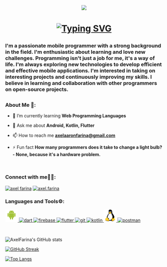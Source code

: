 <div align="center">
<img src="https://media.giphy.com/media/CrFLL3CnRpw5ddlBMm/giphy.gif" width="200"/>
<h1 align="center">
  
  [![Typing SVG](https://readme-typing-svg.demolab.com?font=Fira+Code&weight=600&size=27&pause=1000&color=F727F2&width=435&lines=Hi+%F0%9F%91%8B%2C+I'm+Axel+Farina;Software+Developer;Always+learning+new+technologies)](https://git.io/typing-svg)
  
  </h1>
</div>


<h3 align="left">I'm a passionate mobile programmer with a strong background in the field. I'm enthusiastic about learning and love new challenges. Programming isn't just a job for me, it's a way of life. I'm always exploring new technologies to develop efficient and effective mobile applications. I'm interested in taking on interesting projects and continuously improving my skills. I believe in learning and collaboration with other programmers on open-source projects.</h3> 

<h2></h2>

### About Me 📢:

- 🌱 I’m currently learning ****Web Programming Languages****

- 💬 Ask me about ****Android, Kotlin, Flutter****

- 📫 How to reach me ****axelaaronfarina@gmail.com****

- ⚡ Fun fact **How many programmers does it take to change a light bulb? - None, because it's a hardware problem.**

<br/>
<h3 align="left">Connect with me👨‍💻:</h3>
<p align="left">
<a href="https://fb.com/axel farina" target="blank"><img align="center" src="https://raw.githubusercontent.com/rahuldkjain/github-profile-readme-generator/master/src/images/icons/Social/facebook.svg" alt="axel farina" height="30" width="40" /></a>
<a href="https://instagram.com/axel.farina" target="blank"><img align="center" src="https://raw.githubusercontent.com/rahuldkjain/github-profile-readme-generator/master/src/images/icons/Social/instagram.svg" alt="axel.farina" height="30" width="40" /></a>
</p>


<h3 align="left">Languages and Tools⚙️:</h3>
<p align="left"> <a href="https://developer.android.com" target="_blank" rel="noreferrer"> <img src="https://raw.githubusercontent.com/devicons/devicon/master/icons/android/android-original-wordmark.svg" alt="android" width="40" height="40"/> </a> <a href="https://dart.dev" target="_blank" rel="noreferrer"> <img src="https://www.vectorlogo.zone/logos/dartlang/dartlang-icon.svg" alt="dart" width="40" height="40"/> </a> <a href="https://firebase.google.com/" target="_blank" rel="noreferrer"> <img src="https://www.vectorlogo.zone/logos/firebase/firebase-icon.svg" alt="firebase" width="40" height="40"/> </a> <a href="https://flutter.dev" target="_blank" rel="noreferrer"> <img src="https://www.vectorlogo.zone/logos/flutterio/flutterio-icon.svg" alt="flutter" width="40" height="40"/> </a> <a href="https://git-scm.com/" target="_blank" rel="noreferrer"> <img src="https://www.vectorlogo.zone/logos/git-scm/git-scm-icon.svg" alt="git" width="40" height="40"/> </a> <a href="https://kotlinlang.org" target="_blank" rel="noreferrer"> <img src="https://www.vectorlogo.zone/logos/kotlinlang/kotlinlang-icon.svg" alt="kotlin" width="40" height="40"/> </a> <a href="https://www.linux.org/" target="_blank" rel="noreferrer"> <img src="https://raw.githubusercontent.com/devicons/devicon/master/icons/linux/linux-original.svg" alt="linux" width="40" height="40"/> </a> <a href="https://postman.com" target="_blank" rel="noreferrer"> <img src="https://www.vectorlogo.zone/logos/getpostman/getpostman-icon.svg" alt="postman" width="40" height="40"/> </a> </p>

<br/>

![AxelFarina's GitHub stats](https://github-readme-stats.vercel.app/api?username=axelfarina&show_icons=true&theme=radical)

[![GitHub Streak](http://github-readme-streak-stats.herokuapp.com?user=axelfarina&theme=synthwave&hide_border=true)](https://git.io/streak-stats)

[![Top Langs](https://github-readme-stats.vercel.app/api/top-langs/?username=axelfarina&layout=compact)](https://github.com/anuraghazra/github-readme-stats)



